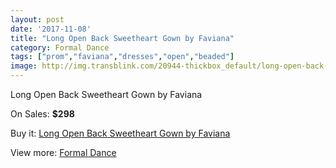 ```yaml
---
layout: post
date: '2017-11-08'
title: "Long Open Back Sweetheart Gown by Faviana"
category: Formal Dance
tags: ["prom","faviana","dresses","open","beaded"]
image: http://img.transblink.com/20944-thickbox_default/long-open-back-sweetheart-gown-by-faviana.jpg
---
```

Long Open Back Sweetheart Gown by Faviana

On Sales: **$298**
<a href="https://www.transblink.com/en/formal-dance/6636-long-open-back-sweetheart-gown-by-faviana.html"><amp-img layout="responsive" width="600" height="600" src="//img.transblink.com/20944-thickbox_default/long-open-back-sweetheart-gown-by-faviana.jpg" alt="Long Open Back Sweetheart Gown by Faviana 0" /></a>
<a href="https://www.transblink.com/en/formal-dance/6636-long-open-back-sweetheart-gown-by-faviana.html"><amp-img layout="responsive" width="600" height="600" src="//img.transblink.com/20945-thickbox_default/long-open-back-sweetheart-gown-by-faviana.jpg" alt="Long Open Back Sweetheart Gown by Faviana 1" /></a>

Buy it: [Long Open Back Sweetheart Gown by Faviana](https://www.transblink.com/en/formal-dance/6636-long-open-back-sweetheart-gown-by-faviana.html "Long Open Back Sweetheart Gown by Faviana")

View more: [Formal Dance](https://www.transblink.com/en/6-formal-dance "Formal Dance")